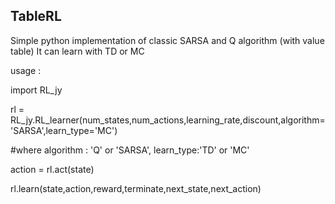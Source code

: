 ## TableRL
Simple python implementation of classic SARSA and Q algorithm (with value table)
It can learn with TD or MC

usage : 

import RL_jy

rl = RL_jy.RL_learner(num_states,num_actions,learning_rate,discount,algorithm='SARSA',learn_type='MC')  

#where algorithm : 'Q' or 'SARSA', learn_type:'TD' or 'MC'

action = rl.act(state)

rl.learn(state,action,reward,terminate,next_state,next_action)
